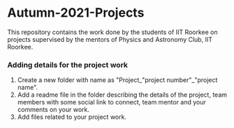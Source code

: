 # Autumn-2021-Projects
This repository contains the work done by the students of IIT Roorkee on projects supervised by the mentors of Physics and Astronomy Club, IIT Roorkee. 


### Adding details for the project work
1. Create a new folder with name as "Project_"project number"_"project name".
2. Add a readme file in the folder describing the details of the project, team members with some social link to connect, team mentor and your comments on your work.
3. Add files related to your project work. 
